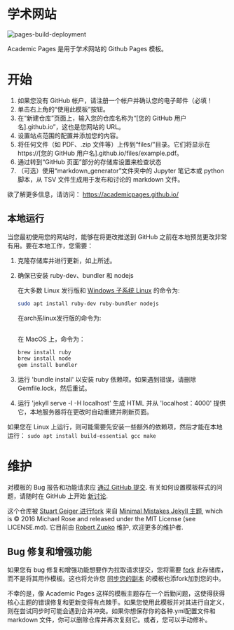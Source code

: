 # 学术网站

![pages-build-deployment](https://github.com/academicpages/academicpages.github.io/actions/workflows/pages/pages-build-deployment/badge.svg)

Academic Pages 是用于学术网站的 Github Pages 模板。

# 开始

1. 如果您没有 GitHub 帐户，请注册一个帐户并确认您的电子邮件（必填！
1. 单击右上角的“使用此模板”按钮。
1. 在“新建仓库”页面上，输入您的仓库名称为“[您的 GitHub 用户名].github.io”，这也是您网站的 URL。
1. 设置站点范围的配置并添加您的内容。
1. 将任何文件（如 PDF、.zip 文件等）上传到“files/”目录。它们将显示在 https://[您的 GitHub 用户名].github.io/files/example.pdf。
1. 通过转到“GitHub 页面”部分的存储库设置来检查状态
1. （可选）使用“markdown_generator”文件夹中的 Jupyter 笔记本或 python 脚本，从 TSV 文件生成用于发布和讨论的 markdown 文件。

欲了解更多信息，请访问： https://academicpages.github.io/

## 本地运行

当您最初使用您的网站时，能够在将更改推送到 GitHub 之前在本地预览更改非常有用。要在本地工作，您需要：

1. 克隆存储库并进行更新，如上所述。
1. 确保已安装 ruby-dev、bundler 和 nodejs
    
    在大多数 Linux 发行版和 [Windows 子系统 Linux](https://learn.microsoft.com/en-us/windows/wsl/about) 的命令为:
    ```bash
    sudo apt install ruby-dev ruby-bundler nodejs
    ```
    在arch系linux发行版的命令为:
    ```bash
    
    ```
    在 MacOS 上，命令为：
    ```bash
    brew install ruby
    brew install node
    gem install bundler
    ```
1. 运行 'bundle install' 以安装 ruby 依赖项。如果遇到错误，请删除 Gemfile.lock，然后重试。
1. 运行 'jekyll serve -l -H localhost' 生成 HTML 并从 'localhost：4000' 提供它，本地服务器将在更改时自动重建并刷新页面。

如果您在 Linux 上运行，则可能需要先安装一些额外的依赖项，然后才能在本地运行：
`sudo apt install build-essential gcc make`

# 维护

对模板的 Bug 报告和功能请求应 [通过 GitHub 提交](https://github.com/academicpages/academicpages.github.io/issues/new/choose). 有关如何设置模板样式的问题，请随时在 GitHub 上开始 [新讨论](https://github.com/academicpages/academicpages.github.io/discussions).

这个仓库被 [Stuart Geiger 进行fork](https://github.com/staeiou) 来自 [Minimal Mistakes Jekyll 主题](https://mmistakes.github.io/minimal-mistakes/), which is © 2016 Michael Rose and released under the MIT License (see LICENSE.md). 它目前由 [Robert Zupko](https://github.com/rjzupkoii) 维护, 欢迎更多的维护者.

## Bug 修复和增强功能

如果您有 bug 修复和增强功能想要作为拉取请求提交，您将需要 [fork](https://docs.github.com/en/pull-requests/collaborating-with-pull-requests/working-with-forks/fork-a-repo) 此存储库，而不是将其用作模板。这也将允许您 [同步您的副本](https://docs.github.com/en/pull-requests/collaborating-with-pull-requests/working-with-forks/syncing-a-fork) 的模板也添fork加到您的中。

不幸的是，像 Academic Pages 这样的模板主题存在一个后勤问题，这使得获得核心主题的错误修复和更新变得有点棘手。如果您使用此模板并对其进行自定义，则在尝试同步时可能会遇到合并冲突。如果你想保存你的各种.yml配置文件和 markdown 文件，你可以删除仓库并再次复刻它。或者，您可以手动修补。
